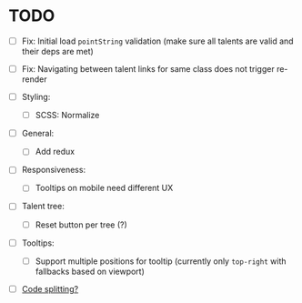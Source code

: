 # TODO

- [ ] Fix: Initial load `pointString` validation (make sure all talents are valid and their deps are met)
- [ ] Fix: Navigating between talent links for same class does not trigger re-render

- [ ] Styling:
  - [ ] SCSS: Normalize
- [ ] General:
  - [ ] Add redux
- [ ] Responsiveness:
  - [ ] Tooltips on mobile need different UX
- [ ] Talent tree: 
  - [ ] Reset button per tree (?)
- [ ] Tooltips: 
  - [ ] Support multiple positions for tooltip (currently only `top-right` with fallbacks based on viewport)
- [ ] [Code splitting?](https://serverless-stack.com/chapters/code-splitting-in-create-react-app.html) 